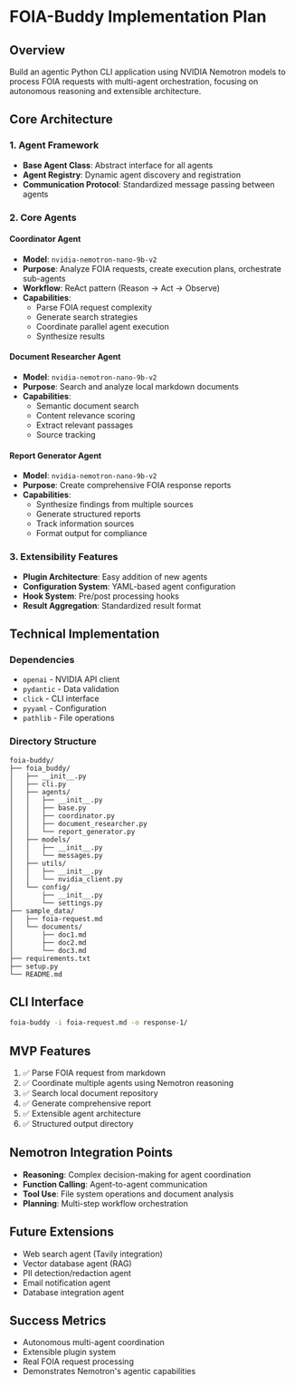 # FOIA-Buddy Implementation Plan

## Overview
Build an agentic Python CLI application using NVIDIA Nemotron models to process FOIA requests with multi-agent orchestration, focusing on autonomous reasoning and extensible architecture.

## Core Architecture

### 1. Agent Framework
- **Base Agent Class**: Abstract interface for all agents
- **Agent Registry**: Dynamic agent discovery and registration
- **Communication Protocol**: Standardized message passing between agents

### 2. Core Agents

#### Coordinator Agent
- **Model**: `nvidia-nemotron-nano-9b-v2`
- **Purpose**: Analyze FOIA requests, create execution plans, orchestrate sub-agents
- **Workflow**: ReAct pattern (Reason → Act → Observe)
- **Capabilities**:
  - Parse FOIA request complexity
  - Generate search strategies
  - Coordinate parallel agent execution
  - Synthesize results

#### Document Researcher Agent
- **Model**: `nvidia-nemotron-nano-9b-v2`
- **Purpose**: Search and analyze local markdown documents
- **Capabilities**:
  - Semantic document search
  - Content relevance scoring
  - Extract relevant passages
  - Source tracking

#### Report Generator Agent
- **Model**: `nvidia-nemotron-nano-9b-v2`
- **Purpose**: Create comprehensive FOIA response reports
- **Capabilities**:
  - Synthesize findings from multiple sources
  - Generate structured reports
  - Track information sources
  - Format output for compliance

### 3. Extensibility Features
- **Plugin Architecture**: Easy addition of new agents
- **Configuration System**: YAML-based agent configuration
- **Hook System**: Pre/post processing hooks
- **Result Aggregation**: Standardized result format

## Technical Implementation

### Dependencies
- `openai` - NVIDIA API client
- `pydantic` - Data validation
- `click` - CLI interface
- `pyyaml` - Configuration
- `pathlib` - File operations

### Directory Structure
```
foia-buddy/
├── foia_buddy/
│   ├── __init__.py
│   ├── cli.py
│   ├── agents/
│   │   ├── __init__.py
│   │   ├── base.py
│   │   ├── coordinator.py
│   │   ├── document_researcher.py
│   │   └── report_generator.py
│   ├── models/
│   │   ├── __init__.py
│   │   └── messages.py
│   ├── utils/
│   │   ├── __init__.py
│   │   └── nvidia_client.py
│   └── config/
│       ├── __init__.py
│       └── settings.py
├── sample_data/
│   ├── foia-request.md
│   └── documents/
│       ├── doc1.md
│       ├── doc2.md
│       └── doc3.md
├── requirements.txt
├── setup.py
└── README.md
```

## CLI Interface
```bash
foia-buddy -i foia-request.md -o response-1/
```

## MVP Features
1. ✅ Parse FOIA request from markdown
2. ✅ Coordinate multiple agents using Nemotron reasoning
3. ✅ Search local document repository
4. ✅ Generate comprehensive report
5. ✅ Extensible agent architecture
6. ✅ Structured output directory

## Nemotron Integration Points
- **Reasoning**: Complex decision-making for agent coordination
- **Function Calling**: Agent-to-agent communication
- **Tool Use**: File system operations and document analysis
- **Planning**: Multi-step workflow orchestration

## Future Extensions
- Web search agent (Tavily integration)
- Vector database agent (RAG)
- PII detection/redaction agent
- Email notification agent
- Database integration agent

## Success Metrics
- Autonomous multi-agent coordination
- Extensible plugin system
- Real FOIA request processing
- Demonstrates Nemotron's agentic capabilities